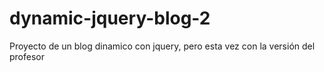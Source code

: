 # dynamic-jquery-blog-2
Proyecto de un blog dinamico con jquery, pero esta vez con la versión del profesor
